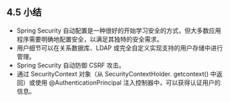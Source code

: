## 4.5 小结

- Spring Security 自动配置是一种很好的开始学习安全的方式，但大多数应用程序需要明确地配置安全，以满足其独特的安全需求。
- 用户细节可以在关系数据库、LDAP 或完全自定义实现支持的用户存储中进行管理。
- Spring Security 自动防御 CSRF 攻击。
- 通过 SecurityContext 对象（从 SecurityContextHolder. getcontext() 中返回）或使用 @AuthenticationPrincipal 注入控制器中，可以获得认证用户的信息。
